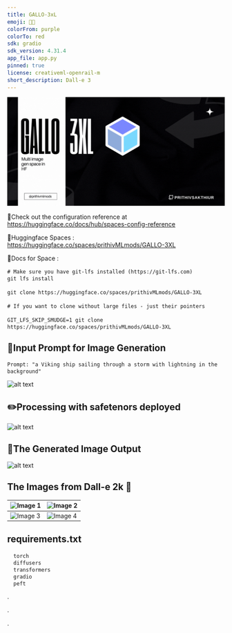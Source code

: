 ```yaml
---
title: GALLO-3xL
emoji: 🍪🌌
colorFrom: purple
colorTo: red
sdk: gradio
sdk_version: 4.31.4
app_file: app.py
pinned: true
license: creativeml-openrail-m
short_description: Dall-e 3
---
```


![alt text](assets/ww.gif)

🚀Check out the configuration reference at https://huggingface.co/docs/hub/spaces-config-reference

🚀Huggingface Spaces : https://huggingface.co/spaces/prithivMLmods/GALLO-3XL

🚀Docs for Space : 
    
    # Make sure you have git-lfs installed (https://git-lfs.com)
    git lfs install
    
    git clone https://huggingface.co/spaces/prithivMLmods/GALLO-3XL
    
    # If you want to clone without large files - just their pointers
    
    GIT_LFS_SKIP_SMUDGE=1 git clone https://huggingface.co/spaces/prithivMLmods/GALLO-3XL


## 🔮Input Prompt for Image Generation

    Prompt: "a Viking ship sailing through a storm with lightning in the background"

![alt text](assets/d1.png)

## ✏️Processing with safetenors deployed

![alt text](assets/d2.png)

## 🌌The Generated Image Output

![alt text](assets/d5.png)

## The Images from Dall-e 2k 🍪

| ![Image 1](assets/d3.png) | ![Image 2](assets/2.png) |
|---------------------------|--------------------------|
| ![Image 3](assets/3.png) | ![Image 4](assets/4.png) |


## requirements.txt 

      torch
      diffusers
      transformers
      gradio
      peft

.

.

.

